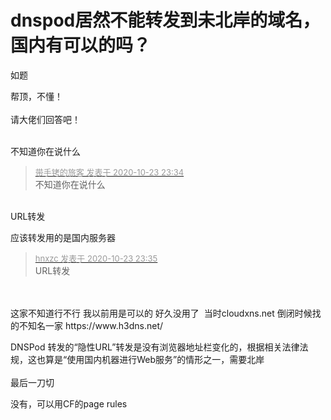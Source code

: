 # dnspod居然不能转发到未北岸的域名，国内有可以的吗？


如题

帮顶，不懂！<br />
<br />
请大佬们回答吧！<br />
<br />
<img src="static/image/smiley/default/time.gif" smilieid="15" border="0" alt="" /><img src="static/image/smiley/default/time.gif" smilieid="15" border="0" alt="" /><img src="static/image/smiley/default/time.gif" smilieid="15" border="0" alt="" />

不知道你在说什么

<div class="quote"><blockquote><font size="2"><a href="https://www.hostloc.com/forum.php?mod=redirect&amp;goto=findpost&amp;pid=9343856&amp;ptid=757812" target="_blank"><font color="#999999">带手铐的旅客 发表于 2020-10-23 23:34</font></a></font><br />
不知道你在说什么</blockquote></div><br />
URL转发

应该转发用的是国内服务器<img src="static/image/smiley/yct/007.gif" smilieid="46" border="0" alt="" /> 

<div class="quote"><blockquote><font size="2"><a href="https://www.hostloc.com/forum.php?mod=redirect&amp;goto=findpost&amp;pid=9343860&amp;ptid=757812" target="_blank"><font color="#999999">hnxzc 发表于 2020-10-23 23:35</font></a></font><br />
URL转发</blockquote></div><br />
<br />
这家不知道行不行 我以前用是可以的 好久没用了&nbsp;&nbsp;当时cloudxns.net 倒闭时候找的不知名一家 https://www.h3dns.net/

DNSPod 转发的“隐性URL”转发是没有浏览器地址栏变化的，根据相关法律法规，这也算是“使用国内机器进行Web服务”的情形之一，需要北岸<br />
<br />
最后一刀切<img id="aimg_ahLF9" onclick="zoom(this, this.src, 0, 0, 0)" class="zoom" src="https://cdn.jsdelivr.net/gh/hishis/forum-master/public/images/patch.gif" onmouseover="img_onmouseoverfunc(this)" onload="thumbImg(this)" border="0" alt="" />

没有，可以用CF的page rules
